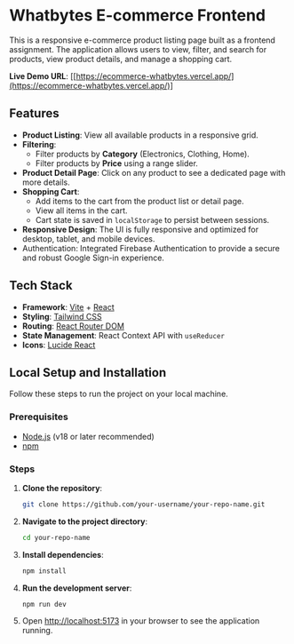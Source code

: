 # Whatbytes E-commerce Frontend

This is a responsive e-commerce product listing page built as a frontend assignment. The application allows users to view, filter, and search for products, view product details, and manage a shopping cart.

**Live Demo URL**: [[https://ecommerce-whatbytes.vercel.app/](https://ecommerce-whatbytes.vercel.app/)]

## Features

  - **Product Listing**: View all available products in a responsive grid.
  - **Filtering**:
      - Filter products by **Category** (Electronics, Clothing, Home).
      - Filter products by **Price** using a range slider.
  - **Product Detail Page**: Click on any product to see a dedicated page with more details.
  - **Shopping Cart**:
      - Add items to the cart from the product list or detail page.
      - View all items in the cart.
      - Cart state is saved in `localStorage` to persist between sessions.
  - **Responsive Design**: The UI is fully responsive and optimized for desktop, tablet, and mobile devices.
  - Authentication: Integrated Firebase Authentication to provide a secure and robust Google Sign-in experience.

## Tech Stack

  - **Framework**: [Vite](https://vitejs.dev/) + [React](https://react.dev/)
  - **Styling**: [Tailwind CSS](https://tailwindcss.com/)
  - **Routing**: [React Router DOM](https://reactrouter.com/)
  - **State Management**: React Context API with `useReducer`
  - **Icons**: [Lucide React](https://lucide.dev/)

## Local Setup and Installation

Follow these steps to run the project on your local machine.

### Prerequisites

  - [Node.js](https://nodejs.org/) (v18 or later recommended)
  - [npm](https://www.npmjs.com/)

### Steps

1.  **Clone the repository**:

    ```bash
    git clone https://github.com/your-username/your-repo-name.git
    ```

2.  **Navigate to the project directory**:

    ```bash
    cd your-repo-name
    ```

3.  **Install dependencies**:

    ```bash
    npm install
    ```

4.  **Run the development server**:

    ```bash
    npm run dev
    ```

5.  Open [http://localhost:5173](https://www.google.com/search?q=http://localhost:5173) in your browser to see the application running.
